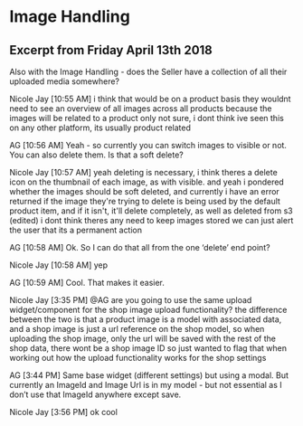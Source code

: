 # Image Handling

## Excerpt from Friday April 13th 2018
Also with the Image Handling - does the Seller have a collection of all their uploaded media somewhere?

Nicole Jay [10:55 AM]
i think that would be on a product basis
they wouldnt need to see an overview of all images across all products because the images will be related to a product only
not sure, i dont think ive seen this on any other platform, its usually product related

AG [10:56 AM]
Yeah - so currently you can switch images to visible or not. You can also delete them. Is that a soft delete?


Nicole Jay [10:57 AM]
yeah deleting is necessary, i think theres a delete icon on the thumbnail of each image, as with visible. and yeah i pondered whether the images should be soft deleted, and currently i have an error returned if the image they're trying to delete is being used by the default product item, and if it isn't, it'll delete completely, as well as deleted from s3 (edited)
i dont think theres any need to keep images stored
we can just alert the user that its a permanent action

AG [10:58 AM]
Ok. So I can do that all from the one ‘delete’ end point?

Nicole Jay [10:58 AM]
yep

AG [10:59 AM]
Cool. That makes it easier.

Nicole Jay [3:35 PM]
@AG are you going to use the same upload widget/component for the shop image upload functionality?
the difference between the two is that a product image is a model with associated data, and a shop image is just a url reference on the shop model, so when uploading the shop image, only the url will be saved with the rest of the shop data, there wont be a shop image ID
so just wanted to flag that when working out how the upload functionality works for the shop settings

AG [3:44 PM]
Same base widget (different settings) but using a modal.
But currently an ImageId and Image Url is in my model - but not essential as I don’t use that ImageId anywhere except save.

Nicole Jay [3:56 PM]
ok cool